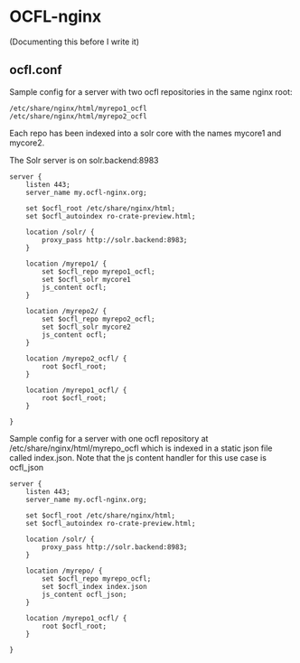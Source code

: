OCFL-nginx
==========

(Documenting this before I write it)


## ocfl.conf

Sample config for a server with two ocfl repositories in the same nginx root:
    
    /etc/share/nginx/html/myrepo1_ocfl
    /etc/share/nginx/html/myrepo2_ocfl

Each repo has been indexed into a solr core with the names mycore1 and mycore2.

The Solr server is on solr.backend:8983

    server {
        listen 443;
        server_name my.ocfl-nginx.org;
    
        set $ocfl_root /etc/share/nginx/html;
        set $ocfl_autoindex ro-crate-preview.html;
    
        location /solr/ {
            proxy_pass http://solr.backend:8983;
        }
    
        location /myrepo1/ {
    	    set $ocfl_repo myrepo1_ocfl;
            set $ocfl_solr mycore1
	        js_content ocfl;
        }
    
        location /myrepo2/ {
    	    set $ocfl_repo myrepo2_ocfl;
            set $ocfl_solr mycore2
	        js_content ocfl;
        }
    
        location /myrepo2_ocfl/ {
            root $ocfl_root;
        }
    
        location /myrepo1_ocfl/ {
            root $ocfl_root;
        }
    
    }

Sample config for a server with one ocfl repository at /etc/share/nginx/html/myrepo_ocfl which is indexed in a static json file called index.json.  Note that the js content handler for this use case is ocfl_json


    server {
        listen 443;
        server_name my.ocfl-nginx.org;
    
        set $ocfl_root /etc/share/nginx/html;
        set $ocfl_autoindex ro-crate-preview.html;
    
        location /solr/ {
            proxy_pass http://solr.backend:8983;
        }
    
        location /myrepo/ {
    	    set $ocfl_repo myrepo_ocfl;
            set $ocfl_index index.json
	        js_content ocfl_json;
        }
        
        location /myrepo1_ocfl/ {
            root $ocfl_root;
        }
    
    }

